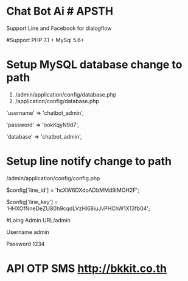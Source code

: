 # Chat Bot Ai  # APSTH 
 Support Line and Facebook for dialogflow
 
#Support PHP 7.1 + MySql 5.6+
 
# Setup MySQL database change to path 
1. /admin/application/config/database.php
2. /application/config/database.php

'username' => 'chatbot_admin',

'password' => 'ookKqyN9d7',

'database' => 'chatbot_admin',


# Setup line notify change to path 
/admin/application/config/config.php

$config['line_id'] = 'hcXW6DXdoADbMMd9iMOH2F';

$config['line_key'] = 'HHXOfNneDeZU80h9cqdLVzHl68iuJvPHChW1X13fb04';


#Loing Admin URL/admin

Username admin

Password 1234

# API OTP SMS http://bkkit.co.th 
